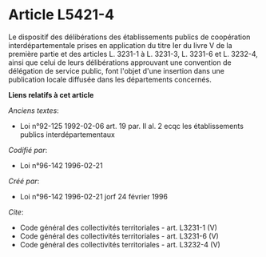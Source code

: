 # Article L5421-4

Le dispositif des délibérations des établissements publics de coopération interdépartementale prises en application du titre
Ier du livre V de la première partie et des articles L. 3231-1 à L. 3231-3, L. 3231-6 et L. 3232-4, ainsi que celui de leurs
délibérations approuvant une convention de délégation de service public, font l'objet d'une insertion dans une publication
locale diffusée dans les départements concernés.

**Liens relatifs à cet article**

_Anciens textes_:

  - Loi n°92-125 1992-02-06 art. 19 par. II al. 2 ecqc les établissements publics interdépartementaux

_Codifié par_:

  - Loi n°96-142 1996-02-21

_Créé par_:

  - Loi n°96-142 1996-02-21 jorf 24 février 1996

_Cite_:

  - Code général des collectivités territoriales - art. L3231-1 (V)
  - Code général des collectivités territoriales - art. L3231-6 (V)
  - Code général des collectivités territoriales - art. L3232-4 (V)
